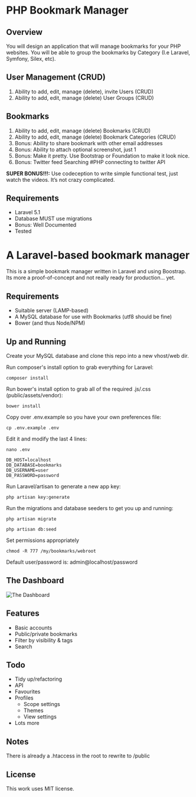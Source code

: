 # PHP Bookmark Manager

## Overview
You will design an application that will manage bookmarks for your PHP websites. You will be able to group the bookmarks by Category (I.e Laravel, Symfony, Silex, etc).

## User Management (CRUD)

1. Ability to add, edit, manage (delete), invite Users (CRUD)
2. Ability to add, edit, manage (delete) User Groups (CRUD)

## Bookmarks

1. Ability to add, edit, manage (delete) Bookmarks (CRUD)
2. Ability to add, edit, manage (delete) Bookmark Categories (CRUD)
3. Bonus: Ability to share bookmark with other email addresses
4. Bonus: Ability to attach optional screenshot, just 1
5. Bonus: Make it pretty. Use Bootstrap or Foundation to make it look nice.
6. Bonus: Twitter feed Searching #PHP connecting to twitter API

**SUPER BONUS!!!:** Use codeception to write simple functional test, just watch the videos. It’s not crazy complicated.

## Requirements

  * Laravel 5.1
  * Database MUST use migrations
  * Bonus: Well Documented
  * Tested

# A Laravel-based bookmark manager

This is a simple bookmark manager written in Laravel and using Boostrap. Its more a proof-of-concept and not really ready for production... yet.

## Requirements

* Suitable server (LAMP-based)
* A MySQL database for use with Bookmarks (utf8 should be fine)
* Bower (and thus Node/NPM)

## Up and Running
Create your MySQL database and clone this repo into a new vhost/web dir.

Run composer's install option to grab everything for Laravel:
```
composer install
```
Run bower's install option to grab all of the required .js/.css (public/assets/vendor):
```
bower install
```
Copy over .env.example so you have your own preferences file:
```
cp .env.example .env
```
Edit it and modify the last 4 lines:
```
nano .env
```
```
DB_HOST=localhost
DB_DATABASE=bookmarks
DB_USERNAME=user
DB_PASSWORD=password
```
Run Laravel/artisan to generate a new app key:
```
php artisan key:generate
```
Run the migrations and database seeders to get you up and running:
```
php artisan migrate
```
```
php artisan db:seed
```
Set permissions appropriately
```
chmod -R 777 /my/bookmarks/webroot
```
Default user/password is: admin@localhost/password

## The Dashboard

![The Dashboard](https://raw.githubusercontent.com/jjcosgrove/laravel-bookmarks/master/grabs/dashboard.png)

## Features
* Basic accounts
* Public/private bookmarks
* Filter by visibility & tags
* Search

## Todo
* Tidy up/refactoring
* API
* Favourites
* Profiles
    * Scope settings
    * Themes
    * View settings
* Lots more

## Notes
There is already a .htaccess in the root to rewrite to /public

## License 
This work uses MIT license. 
